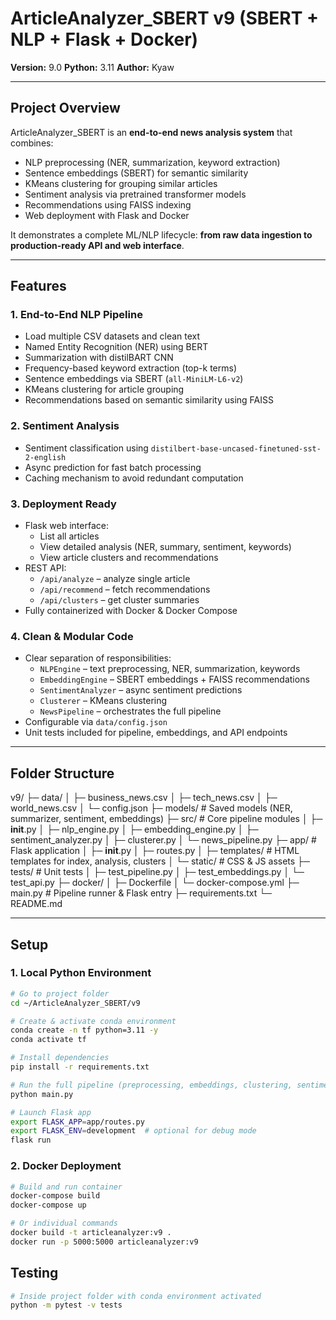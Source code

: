 # ArticleAnalyzer_SBERT v9 (SBERT + NLP + Flask + Docker)

**Version:** 9.0
**Python:** 3.11
**Author:** Kyaw

---

## Project Overview

ArticleAnalyzer_SBERT is an **end-to-end news analysis system** that combines:

- NLP preprocessing (NER, summarization, keyword extraction)
- Sentence embeddings (SBERT) for semantic similarity
- KMeans clustering for grouping similar articles
- Sentiment analysis via pretrained transformer models
- Recommendations using FAISS indexing
- Web deployment with Flask and Docker

It demonstrates a complete ML/NLP lifecycle: **from raw data ingestion to production-ready API and web interface**.

---

## Features

### 1. End-to-End NLP Pipeline
- Load multiple CSV datasets and clean text
- Named Entity Recognition (NER) using BERT
- Summarization with distilBART CNN
- Frequency-based keyword extraction (top-k terms)
- Sentence embeddings via SBERT (`all-MiniLM-L6-v2`)
- KMeans clustering for article grouping
- Recommendations based on semantic similarity using FAISS

### 2. Sentiment Analysis
- Sentiment classification using `distilbert-base-uncased-finetuned-sst-2-english`
- Async prediction for fast batch processing
- Caching mechanism to avoid redundant computation

### 3. Deployment Ready
- Flask web interface:
  - List all articles
  - View detailed analysis (NER, summary, sentiment, keywords)
  - View article clusters and recommendations
- REST API:
  - `/api/analyze` – analyze single article
  - `/api/recommend` – fetch recommendations
  - `/api/clusters` – get cluster summaries
- Fully containerized with Docker & Docker Compose

### 4. Clean & Modular Code
- Clear separation of responsibilities:
  - `NLPEngine` – text preprocessing, NER, summarization, keywords
  - `EmbeddingEngine` – SBERT embeddings + FAISS recommendations
  - `SentimentAnalyzer` – async sentiment predictions
  - `Clusterer` – KMeans clustering
  - `NewsPipeline` – orchestrates the full pipeline
- Configurable via `data/config.json`
- Unit tests included for pipeline, embeddings, and API endpoints

---

## Folder Structure


v9/
├─ data/
│ ├─ business_news.csv
│ ├─ tech_news.csv
│ ├─ world_news.csv
│ └─ config.json
├─ models/ # Saved models (NER, summarizer, sentiment, embeddings)
├─ src/ # Core pipeline modules
│ ├─ __init__.py
│ ├─ nlp_engine.py
│ ├─ embedding_engine.py
│ ├─ sentiment_analyzer.py
│ ├─ clusterer.py
│ └─ news_pipeline.py
├─ app/ # Flask application
│ ├─ __init__.py
│ ├─ routes.py
│ ├─ templates/ # HTML templates for index, analysis, clusters
│ └─ static/ # CSS & JS assets
├─ tests/ # Unit tests
│ ├─ test_pipeline.py
│ ├─ test_embeddings.py
│ └─ test_api.py
├─ docker/
│ ├─ Dockerfile
│ └─ docker-compose.yml
├─ main.py # Pipeline runner & Flask entry
├─ requirements.txt
└─ README.md

---

## Setup

### 1. Local Python Environment
```bash
# Go to project folder
cd ~/ArticleAnalyzer_SBERT/v9

# Create & activate conda environment
conda create -n tf python=3.11 -y
conda activate tf

# Install dependencies
pip install -r requirements.txt

# Run the full pipeline (preprocessing, embeddings, clustering, sentiment, recommendations)
python main.py

# Launch Flask app
export FLASK_APP=app/routes.py
export FLASK_ENV=development  # optional for debug mode
flask run
```

### 2. Docker Deployment
```bash
# Build and run container
docker-compose build
docker-compose up

# Or individual commands
docker build -t articleanalyzer:v9 .
docker run -p 5000:5000 articleanalyzer:v9
```
## Testing
```bash
# Inside project folder with conda environment activated
python -m pytest -v tests
```
